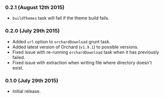 ### 0.2.1 (August 12th 2015)

* `buildThemes` task will fail if the theme build fails.

### 0.2.0 (July 29th 2015)

* Added `url` option to `orchardDownload` grunt task.
* Added latest version of Orchard (`v1.9.1`) to possible versions.
* Fixed issue with re-running `orchardDownload` task when it has previously failed.
* Fixed issue with extraction when writing file where directory doesn't exist.

### 0.1.0 (July 29th 2015)

* Initial release.
